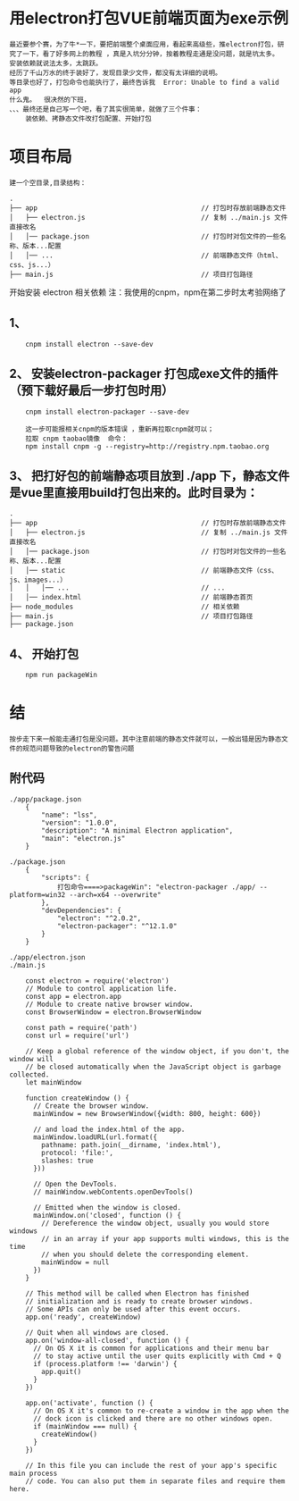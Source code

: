 # 用electron打包VUE前端页面为exe示例
	最近要参个赛，为了牛*一下，要把前端整个桌面应用，看起来高级些，推electron打包，研究了一下，看了好多网上的教程 ，真是入坑分分钟，按着教程走通是没问题，就是坑太多。  安装依赖就说法太多，太跳跃。
	经历了千山万水的终于装好了，发现目录少文件，都没有太详细的说明。 
	等目录也好了，打包命令也能执行了，最终告诉我  Error: Unable to find a valid app   
	什么鬼。  很决然的下班，
	、、、最终还是自己写一个吧，看了其实很简单，就做了三个件事：
		装依赖、拷静态文件改打包配置、开始打包
	

# 项目布局
	建一个空目录,目录结构：

```
.
├── app                                       	// 打包时存放前端静态文件
│   ├── electron.js                    			// 复制 ../main.js 文件直接改名
│   │── package.json                     		// 打包时对包文件的一些名称、版本...配置
│   │── ...                 					// 前端静态文件（html、css、js...）
├── main.js                                     // 项目打包路径

```
	
开始安装 electron 相关依赖
	注：我使用的cnpm，npm在第二步时太考验网络了
	
##	1、 
		cnpm install electron --save-dev 

##	2、  安装electron-packager 打包成exe文件的插件（预下载好最后一步打包时用）
		cnpm install electron-packager --save-dev
		
		这一步可能报相关cnpm的版本错误 ，重新再拉取cnpm就可以；
		拉取 cnpm taobao镜像  命令：
		npm install cnpm -g --registry=http://registry.npm.taobao.org

##	3、	把打好包的前端静态项目放到 ./app 下，静态文件是vue里直接用build打包出来的。此时目录为：
```
.
├── app                                       	// 打包时存放前端静态文件
│   ├── electron.js                    			// 复制 ../main.js 文件直接改名
│   │── package.json                     		// 打包时对包文件的一些名称、版本...配置
│   │── static                 					// 前端静态文件（css、js、images...）
│   │   │── ...                     			// ...
│   │── index.html                 				// 前端静态首页
├── node_modules                                // 相关依赖
├── main.js                                     // 项目打包路径
├── package.json
```

##	4、	开始打包
		npm run packageWin

#	结
	按步走下来一般能走通打包是没问题。其中注意前端的静态文件就可以，一般出错是因为静态文件的规范问题导致的electron的警告问题

##	附代码
```
./app/package.json
	{
		"name": "lss",
		"version": "1.0.0",
		"description": "A minimal Electron application",
		"main": "electron.js"
	}
```

```
./package.json
	{
		"scripts": {
		    打包命令====>packageWin": "electron-packager ./app/ --platform=win32 --arch=x64 --overwrite"
		},
		"devDependencies": {
			"electron": "^2.0.2",
			"electron-packager": "^12.1.0"
		}
	}
```

```
./app/electron.json
./main.js

	const electron = require('electron')
	// Module to control application life.
	const app = electron.app
	// Module to create native browser window.
	const BrowserWindow = electron.BrowserWindow

	const path = require('path')
	const url = require('url')

	// Keep a global reference of the window object, if you don't, the window will
	// be closed automatically when the JavaScript object is garbage collected.
	let mainWindow

	function createWindow () {
	  // Create the browser window.
	  mainWindow = new BrowserWindow({width: 800, height: 600})

	  // and load the index.html of the app.
	  mainWindow.loadURL(url.format({
	    pathname: path.join(__dirname, 'index.html'),
	    protocol: 'file:',
	    slashes: true
	  }))

	  // Open the DevTools.
	  // mainWindow.webContents.openDevTools()

	  // Emitted when the window is closed.
	  mainWindow.on('closed', function () {
	    // Dereference the window object, usually you would store windows
	    // in an array if your app supports multi windows, this is the time
	    // when you should delete the corresponding element.
	    mainWindow = null
	  })
	}

	// This method will be called when Electron has finished
	// initialization and is ready to create browser windows.
	// Some APIs can only be used after this event occurs.
	app.on('ready', createWindow)

	// Quit when all windows are closed.
	app.on('window-all-closed', function () {
	  // On OS X it is common for applications and their menu bar
	  // to stay active until the user quits explicitly with Cmd + Q
	  if (process.platform !== 'darwin') {
	    app.quit()
	  }
	})

	app.on('activate', function () {
	  // On OS X it's common to re-create a window in the app when the
	  // dock icon is clicked and there are no other windows open.
	  if (mainWindow === null) {
	    createWindow()
	  }
	})

	// In this file you can include the rest of your app's specific main process
	// code. You can also put them in separate files and require them here.

```

